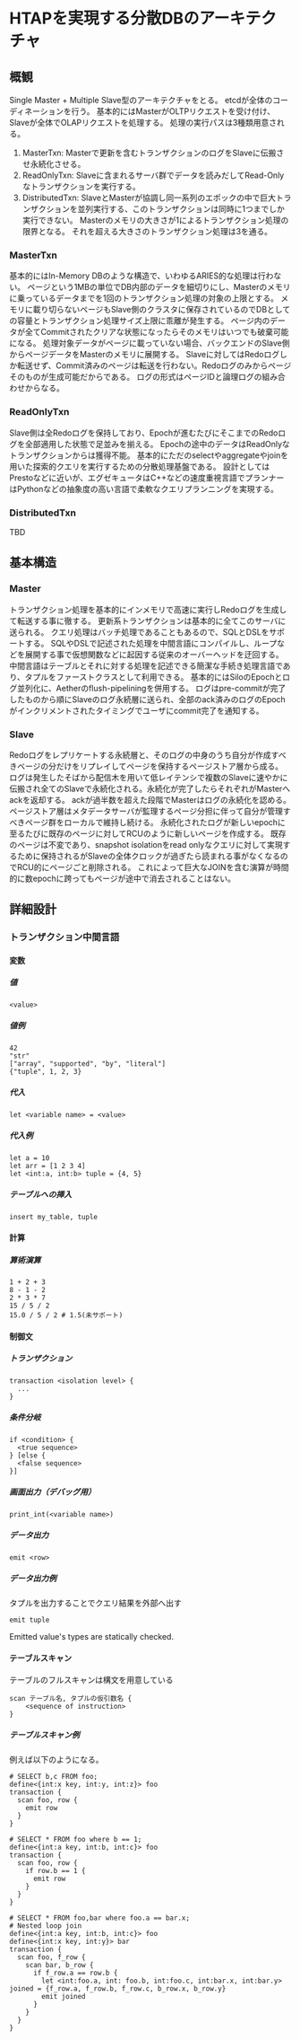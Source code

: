 # HTAPを実現する分散DBのアーキテクチャ

## 概観

Single Master + Multiple Slave型のアーキテクチャをとる。
etcdが全体のコーディネーションを行う。
基本的にはMasterがOLTPリクエストを受け付け、Slaveが全体でOLAPリクエストを処理する。
処理の実行パスは3種類用意される。
1. MasterTxn: Masterで更新を含むトランザクションのログをSlaveに伝搬させ永続化させる。
2. ReadOnlyTxn: Slaveに含まれるサーバ群でデータを読みだしてRead-Onlyなトランザクションを実行する。
3. DistributedTxn: SlaveとMasterが協調し同一系列のエポックの中で巨大トランザクションを並列実行する、このトランザクションは同時に1つまでしか実行できない。
Masterのメモリの大きさが1によるトランザクション処理の限界となる。
それを超える大きさのトランザクション処理は3を通る。

### MasterTxn

基本的にはIn-Memory DBのような構造で、いわゆるARIES的な処理は行わない。
ページという1MBの単位でDB内部のデータを細切りにし、Masterのメモリに乗っているデータまでを1回のトランザクション処理の対象の上限とする。
メモリに載り切らないページもSlave側のクラスタに保存されているのでDBとしての容量とトランザクション処理サイズ上限に乖離が発生する。
ページ内のデータが全てCommitされたクリアな状態になったらそのメモリはいつでも破棄可能になる。
処理対象データがページに載っていない場合、バックエンドのSlave側からページデータをMasterのメモリに展開する。
Slaveに対してはRedoログしか転送せず、Commit済みのページは転送を行わない。Redoログのみからページそのものが生成可能だからである。
ログの形式はページIDと論理ログの組み合わせからなる。

### ReadOnlyTxn

Slave側は全Redoログを保持しており、Epochが進むたびにそこまでのRedoログを全部適用した状態で足並みを揃える。
Epochの途中のデータはReadOnlyなトランザクションからは獲得不能。
基本的にただのselectやaggregateやjoinを用いた探索的クエリを実行するための分散処理基盤である。
設計としてはPrestoなどに近いが、エグゼキュータはC++などの速度重視言語でプランナーはPythonなどの抽象度の高い言語で柔軟なクエリプランニングを実現する。


### DistributedTxn

TBD

## 基本構造

### Master

トランザクション処理を基本的にインメモリで高速に実行しRedoログを生成して転送する事に徹する。
更新系トランザクションは基本的に全てこのサーバに送られる。
クエリ処理はバッチ処理であることもあるので、SQLとDSLをサポートする。
SQLやDSLで記述された処理を中間言語にコンパイルし、ループなどを展開する事で仮想関数などに起因する従来のオーバーヘッドを迂回する。
中間言語はテーブルとそれに対する処理を記述できる簡潔な手続き処理言語であり、タプルをファーストクラスとして利用できる。
基本的にはSiloのEpochとログ並列化に、Aetherのflush-pipeliningを併用する。
ログはpre-commitが完了したものから順にSlaveのログ永続層に送られ、全部のack済みのログのEpochがインクリメントされたタイミングでユーザにcommit完了を通知する。

### Slave

Redoログをレプリケートする永続層と、そのログの中身のうち自分が作成すべきベージの分だけをリプレイしてページを保持するページストア層から成る。
ログは発生したそばから配信木を用いて低レイテンシで複数のSlaveに速やかに伝搬され全てのSlaveで永続化される。永続化が完了したらそれぞれがMasterへackを返却する。
ackが過半数を超えた段階でMasterはログの永続化を認める。
ページストア層はメタデータサーバが監理するページ分担に伴って自分が管理すべきページ群をローカルで維持し続ける。
永続化されたログが新しいepochに至るたびに既存のページに対してRCUのように新しいページを作成する。
既存のページは不変であり、snapshot isolationをread onlyなクエリに対して実現するために保持されるがSlaveの全体クロックが過ぎたら読まれる事がなくなるのでRCU的にページごと削除される。
これによって巨大なJOINを含む演算が時間的に数epochに跨ってもページが途中で消去されることはない。


## 詳細設計

### トランザクション中間言語


#### 変数

##### 値


```
<value>
```

##### 値例
```
42
"str"
["array", "supported", "by", "literal"]
{"tuple", 1, 2, 3}
```

##### 代入

```
let <variable name> = <value>
```

##### 代入例

```
let a = 10
let arr = [1 2 3 4]
let <int:a, int:b> tuple = {4, 5}
```

##### テーブルへの挿入

```
insert my_table, tuple
```

#### 計算

##### 算術演算

```
1 + 2 + 3
8 - 1 - 2
2 * 3 * 7
15 / 5 / 2
15.0 / 5 / 2 # 1.5(未サポート)
```

#### 制御文

##### トランザクション

```
transaction <isolation level> {
  ...
}
```

##### 条件分岐

```
if <condition> {
  <true sequence>
} [else {
  <false sequence>
}]
```


##### 画面出力（デバッグ用）

```
print_int(<variable name>)
```

##### データ出力

```
emit <row>
```

##### データ出力例

タプルを出力することでクエリ結果を外部へ出す

```
emit tuple
```

Emitted value's types are statically checked.

#### テーブルスキャン

テーブルのフルスキャンは構文を用意している

```
scan テーブル名, タプルの仮引数名 {
    <sequence of instruction>
}
```

##### テーブルスキャン例

例えば以下のようになる。

```
# SELECT b,c FROM foo;
define<{int:x key, int:y, int:z}> foo
transaction {
  scan foo, row {
	emit row
  }
}
```

```
# SELECT * FROM foo where b == 1;
define<{int:a key, int:b, int:c}> foo
transaction {
  scan foo, row {
    if row.b == 1 {
      emit row
    }
  }
}

```

```
# SELECT * FROM foo,bar where foo.a == bar.x;
# Nested loop join
define<{int:a key, int:b, int:c}> foo
define<{int:x key, int:y}> bar
transaction {
  scan foo, f_row {
    scan bar, b_row {
      if f_row.a == row.b {
        let <int:foo.a, int: foo.b, int:foo.c, int:bar.x, int:bar.y> joined = {f_row.a, f_row.b, f_row.c, b_row.x, b_row.y}
        emit joined
      }
    }
  }
}
```

